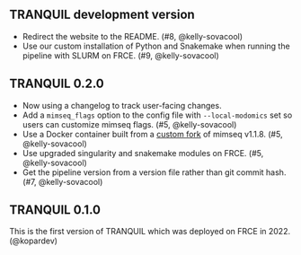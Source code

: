 ## TRANQUIL development version

- Redirect the website to the README. (#8, @kelly-sovacool)
- Use our custom installation of Python and Snakemake when running the pipeline with SLURM on FRCE. (#9, @kelly-sovacool)

## TRANQUIL 0.2.0

- Now using a changelog to track user-facing changes.
- Add a `mimseq_flags` option to the config file with `--local-modomics` set so users can customize mimseq flags. (#5, @kelly-sovacool)
- Use a Docker container built from a [custom fork](https://github.com/CCBR/mim-tRNAseq/tree/docker_v1.1.8) of mimseq v1.1.8. (#5, @kelly-sovacool)
- Use upgraded singularity and snakemake modules on FRCE. (#5, @kelly-sovacool)
- Get the pipeline version from a version file rather than git commit hash. (#7, @kelly-sovacool)

## TRANQUIL 0.1.0

This is the first version of TRANQUIL which was deployed on FRCE in 2022. (@kopardev)
